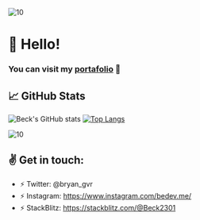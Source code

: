 ![10](https://i.ibb.co/qJdxXS0/Dise-o-sin-t-tulo.gif)
# 👋 Hello!
### You can visit my [portafolio](http://bedev.me) :rocket:

## &#x1f4c8; GitHub Stats

![Beck's GitHub stats](https://github-readme-stats.vercel.app/api?username=beck2301&hide=contribs,prs&theme=slateorange&show_icons=true) [![Top Langs](https://github-readme-stats.vercel.app/api/top-langs/?username=beck2301&layout=compact&theme=slateorange)](https://github.com/majoledesma/github-readme-stats)


![10](https://i.ibb.co/qJdxXS0/Dise-o-sin-t-tulo.gif)
## :v: Get in touch: 
* :zap: Twitter: @bryan_gvr 
* :zap: Instagram: https://www.instagram.com/bedev.me/
* :zap: StackBlitz: https://stackblitz.com/@Beck2301
